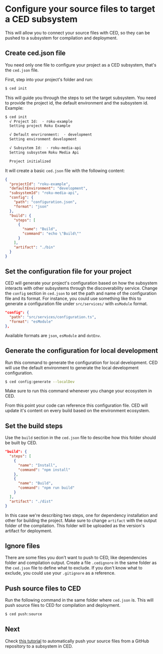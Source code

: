 # Configure your source files to target a CED subsystem

This will allow you to connect your source files with CED, so they can be pushed to a subsystem for compilation and deployment.

## Create ced.json file

You need only one file to configure your project as a CED subsystem, that's the `ced.json` file.

First, step into your project's folder and run:

```bash
$ ced init
```

This will guide you through the steps to set the target subsystem. You need to provide the project id, the default environment and the subsystem id. Example:

```bash
$ ced init
  √ Project Id:  · roku-example
  Setting project Roku Example

  √ Default envrironment:  · development
  Setting environment development

  √ Subsystem Id:  · roku-media-api
  Setting subsystem Roku Media Api

  Project initialized
```

It will create a basic `ced.json` file with the following content:

```json
{
  "projectId": "roku-example",
  "defaultEnvironment": "development",
  "subsystemId": "roku-media-api",
  "config": {
    "path": "configuration.json",
    "format": "json"
  },
  "build": {
    "steps": [
      {
        "name": "Build",
        "command": "echo \"Build\""
      }
    ],
    "artifact": "./bin"
  }
}
```

## Set the configuration file for your project

CED will generate your project's configuration based on how the subsystem interacts with other subsystems through the discoverability service. Change the `config` section in `ced.json` to set the path and name of the configuration file and its format. For instance, you could use something like this to generate a configuration file under `src/services/` with `esModule` format.

```json
"config": {
  "path": "src/services/configuration.ts",
  "format": "esModule"
},
```

Available formats are `json`, `esModule` and `dotEnv`.

## Generate the configuration for local development

Run this command to generate the configuration for local development. CED will use the default environment to generate the local development configuration.

```bash
$ ced config:generate --localDev
```

Make sure to run this command whenever you change your ecosystem in CED.

From this point your code can reference this configuration file. CED will update it's content on every build based on the environment ecosystem.

## Set the build steps

Use the `build` section in the `ced.json` file to describe how this folder should be built by CED.

```json
"build": {
  "steps": [
    {
      "name": "Install",
      "command": "npm install"
    },
    {
      "name": "Build",
      "command": "npm run build"
    }
  ],
  "artifact": "./dist"
}
```

In this case we're describing two steps, one for dependency installation and other for building the project. Make sure to change `artifact` with the output folder of the compilation. This folder will be uploaded as the version's artifact for deployment.

## Ignore files

There are some files you don't want to push to CED, like dependencies folder and compilation output. Create a file `.cedignore` in the same folder as the `ced.json` file to define what to exclude. If you don't know what to exclude, you could use your `.gitignore` as a reference.

## Push source files to CED

Run the following command in the same folder where `ced.json` is. This will push source files to CED for compilation and deployment.

```bash
$ ced push:source
```

## Next

Check [this tutorial](./connect-github-repository-with-a-ced-subsystem.md) to automatically push your source files from a GitHub repository to a subsystem in CED.
